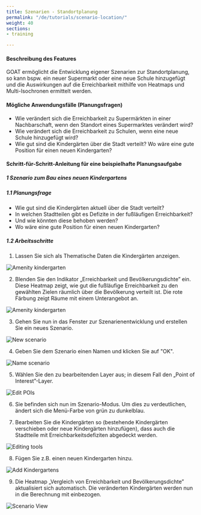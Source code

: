 ```yaml
---
title: Szenarien - Standortplanung
permalink: "/de/tutorials/scenario-location/"
weight: 40
sections:
- training

---
```

#### Beschreibung des Features

GOAT ermöglicht die Entwicklung eigener Szenarien zur Standortplanung, so kann bspw. ein neuer Supermarkt oder eine neue Schule hinzugefügt und die Auswirkungen auf die Erreichbarkeit mithilfe von Heatmaps und Multi-Isochronen ermittelt werden.

#### Mögliche Anwendungsfälle (Planungsfragen)

* Wie verändert sich die Erreichbarkeit zu Supermärkten in einer Nachbarschaft, wenn den Standort eines Supermarktes verändert wird?
* Wie verändert sich die Erreichbarkeit zu Schulen, wenn eine neue Schule hinzugefügt wird?
* Wie gut sind die Kindergärten über die Stadt verteilt? Wo wäre eine gute Position für einen neuen Kindergarten?

#### Schritt-für-Schritt-Anleitung für eine beispielhafte Planungsaufgabe

##### 1 Szenario zum Bau eines neuen Kindergartens

##### 1.1 Planungsfrage

* Wie gut sind die Kindergärten aktuell über die Stadt verteilt?
* In welchen Stadtteilen gibt es Defizite in der fußläufigen Erreichbarkeit?
* Und wie könnten diese behoben werden?
* Wo wäre eine gute Position für einen neuen Kindergarten?

##### 1.2 Arbeitsschritte

1. Lassen Sie sich als Thematische Daten die Kindergärten anzeigen.

<img src="/images/tutorials/Scenario_POIs/Scenarios_location_planning_1.2.1_select_de.webp" alt="Amenity kindergarten" style="max-height:300px;"/>

2. Blenden Sie den Indikator „Erreichbarkeit und Bevölkerungsdichte” ein. Diese Heatmap zeigt, wie gut die fußläufige Erreichbarkeit zu den gewählten Zielen räumlich über die Bevölkerung verteilt ist. Die rote Färbung zeigt Räume mit einem Unterangebot an.

<img src="/images/tutorials/Scenario_POIs/Scenarios_location_planning_1.2.2_de.webp" alt="Amenity kindergarten"/>

3. Gehen Sie nun in das Fenster zur Szenarienentwicklung und erstellen Sie ein neues Szenario.

<img src="/images/tutorials/Scenario_POIs/Scenarios_location_planning_1.2.3_de.webp"  alt="New scenario" style="max-height:300px;"/>

4. Geben Sie dem Szenario einen Namen und klicken Sie auf "OK".

<img src="/images/tutorials/Scenario_POIs/Scenarios_location_planning_1.2.4_de.webp" alt="Name scenario" style="max-height:170px;"/>

5. Wählen Sie den zu bearbeitenden Layer aus; in diesem Fall den „Point of Interest”-Layer.

<img src="/images/tutorials/Scenario_POIs/Scenarios_location_planning_1.2.5_de.webp" alt="Edit POIs" style="max-height:270px;"/>

6. Sie befinden sich nun im Szenario-Modus. Um dies zu verdeutlichen, ändert sich die Menü-Farbe von grün zu dunkelblau.

7. Bearbeiten Sie die Kindergärten so (bestehende Kindergärten verschieben oder neue Kindergärten hinzufügen), dass auch die Stadtteile mit Erreichbarkeitsdefiziten abgedeckt werden. 

<img src="/images/tutorials/Scenario_POIs/Scenarios_location_planning_1.2.7_de.webp" alt="Editing tools" style="max-height:130px;"/>

8. Fügen Sie z.B. einen neuen Kindergarten hinzu. 

<img src="/images/tutorials/Scenario_POIs/Scenarios_location_planning_1.2.7_attribute_de.webp" alt="Add Kindergartens" style="max-height:250px;"/>

9. Die Heatmap „Vergleich von Erreichbarkeit und Bevölkerungsdichte” aktualisiert sich automatisch. Die veränderten Kindergärten werden nun in die Berechnung mit einbezogen.

<img src="/images/tutorials/Scenario_POIs/Scenarios_location_planning_1.2.8_De.webp" alt="Scenario View"/>
